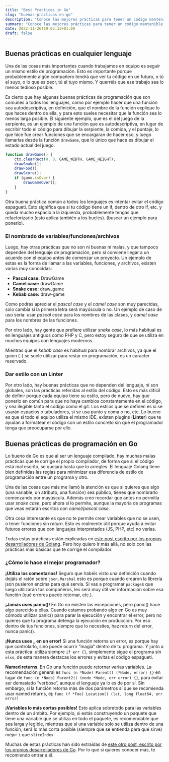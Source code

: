 ```yaml
---
title: "Best Practices in Go"
slug: "buenas-practicas-en-go"
description: "Conoce las mejores prácticas para tener un código mantenible en el tiempo para el lenguaje Golang"
summary: "Conoce las mejores prácticas para tener un código mantenible en el tiempo para el lenguaje Golang"
date: 2022-11-26T19:03:33+01:00
draft: false
---
```


## Buenas prácticas en cualquier lenguaje

Una de las cosas más importantes cuando trabajamos en equipo es seguir un mismo estilo de programación. Esto es importante porque probablemente algún compañero tendrá que ver tu código en un futuro, o tú el suyo, o lo que es peor, tú el tuyo mismo. Y querréis que ese trabajo sea lo menos tedioso posible.

Es cierto que hay algunas buenas prácticas de programación que son comunes a todos los lenguajes, como por ejemplo hacer que una función sea autodescriptiva, en definición, que el nombre de la función explique lo que haces dentro de ella, y para esto sueles necesitar que la función sea lo menos larga posible. El siguiente ejemplo, que es el del juego de la serpiente, es un ejemplo de una función que es autodescriptiva, en lugar de escribir todo el código para dibujar la serpiente, la comida, y el puntaje, lo que hice fue crear funciones que se encargaran de hacer eso, y luego llamarlas desde la función `drawGame`, que lo único que hace es dibujar el estado actual del juego.

```js
function drawGame() {
    ctx.clearRect(0, 0, GAME_WIDTH, GAME_HEIGHT);
    drawSnake();
    drawFood();
    drawScore();
    if (game.isOver) {
        drawGameOver();
    }
}
```

Otra buena práctica común a todos los lenguajes es intentar evitar el código espagueti. Esto significa que si tu código tiene un if, dentro de otro if, etc. y queda mucho espacio a la izquierda, probablemente tengas que refactorizarlo (esto aplica también a los bucles). (buscar un ejemplo para ponerlo).

### El nombrado de variables/funciones/archivos

Luego, hay otras prácticas que no son ni buenas ni malas, y que tampoco dependen del lenguaje de programación, pero sí conviene llegar a un acuerdo con el equipo antes de comenzar un proyecto. Un ejemplo de estas es la forma de llamar a las variables, funciones, y archivos, existen varias muy conocidas:

- **Pascal case:** DrawGame
- **Camel case:** drawGame
- **Snake case:** draw_game
- **Kebab case:** draw-game

Como podrás apreciar el _pascal case_ y el _camel case_ son muy parecidas, solo cambia si la primera letra será mayúscula o no. Un ejemplo de caso de uso sería: usar _pascal case_ para los nombres de las clases, y _camel case_ para los nombres de las funciones.

Por otro lado, hay gente que prefiere utilizar _snake case_, lo más habitual es en lenguajes antiguos como PHP y C, pero estoy seguro de que se utiliza en muchos equipos con lenguajes modernos.

Mientras que el _kebab case_ es habitual para nombrar archivos, ya que el guion (-) se suele utilizar para restar en programación, es un caracter reservado.

### Dar estilo con un Linter

Por otro lado, hay buenas prácticas que no dependen del lenguaje, ni son globales, son las prácticas referidas al estilo del código. Esto es más difícil de definir porque cada equipo tiene su estilo, pero de nuevo, hay que ponerlo en común para que no haya cambios constantemente en el código, y sea ilegible tanto el código como el git. Los estilos que se definen es si se usarán espacios o tabuladores, si se usa punto y coma o no, etc. Lo bueno es que si todo el equipo utiliza el mismo IDE, existen plugins (**Linter**) que te ayudan a formatear el código con un estilo concreto sin que el programador tenga que preocuparse por ello.

## Buenas prácticas de programación en Go

Lo bueno de Go es que al ser un lenguaje compilado, hay muchas malas prácticas que te corrige el propio compilador, de forma que si el código está mal escrito, se quejará hasta que lo arregles. El lenguaje Golang tiene bien definidas las reglas para minimizar esa diferencia de estilo de programación entre un programa y otro.

Una de las cosas que más me llamó la atención es que si quieres que algo (una variable, un atributo, una función) sea público, tienes que nombrarlo comenzando por mayúscula. Además creo recordar que antes no permitía usar _snake case_, pero ahora sí lo permite, aunque la mayoría de programas que veas estarán escritos con _camel/pascal case_.

Otra cosa interesante es que no te permite crear variables que no se usen, o tener funciones sin _return_. Esto es realmente útil porque ayuda a evitar futuros errores que con lenguajes interpretados (JS, PHP, etc) no verías.

Todas estas prácticas están explicadas en [este post escrito por los propios desarrolladores de Golang](https://go.dev/doc/effective_go "‌"). Pero hoy quiero ir más allá, no solo con las prácticas más básicas que te corrige el compilador.

### ¿Cómo lo hace el mejor programador?

**¡Utiliza los comentarios!** Seguro que habéis visto una definición cuando dejáis el ratón sobre `json.Marshal` esto es porque cuando crearon la librería json pusieron encima para qué servía. Si vas a programar `package`s que luego utilizarán tus compañeros, les será muy útil ver información sobre esa función (qué errores puede retornar, etc.).

**¡Jamás uses panic()!** En Go no existen las excepciones, pero panic() hace algo parecido a ellas. Cuando estamos probando algo en Go es muy cómodo utilizar panic() para parar la ejecución y encontrar el error, pero no quieres que tu programa detenga la ejecución en producción. Por eso dentro de tus funciones, siempre que lo necesites, haz return del error, nunca panic().

**¡Nunca uses _ en un error!** Si una función retorna un error, es porque hay que controlarlo, sino puede ocurrir “magia“ dentro de tu programa. Y junto a esta práctica: utiliza siempre `if err {}`, simplemente sigue el programa sin `else`, de esta manera destacas los errores y evitas el código espagueti.

**Named returns**. En Go una función puede retornar varias variables. La recomendación general es `func (n *Node) Parent() (*Node, error) {}` en lugar de `func (n *Node) Parent2() (node *Node, err error) {}`, para evitar ser demasiado “verbose“, aunque el lenguaje ya lo es de por sí. Sin embargo, si la función retorna más de dos parámetros sí que se recomienda usar named returns, ej: `func (f *Foo) Location() (lat, long float64, err error)`

**¡Variables lo más cortas posibles!** Esto aplica sobretodo para las variables dentro de un ámbito. Por ejemplo, si estás construyendo un paquete que tiene una variable que se utiliza en todo el paquete, es recomendable que sea larga y legible, mientras que si una variable solo se utiliza dentro de una función, será lo más corta posible (siempre que se entienda para qué sirve) mejor `i` que `sliceIndex`.

Muchas de estas prácticas han sido extraídas de [este otro post, escrito por los propios desarrolladores de Go](https://github.com/golang/go/wiki/CodeReviewComments "‌"). Por lo que si quieres conocer más, te recomiendo entrar a él.

